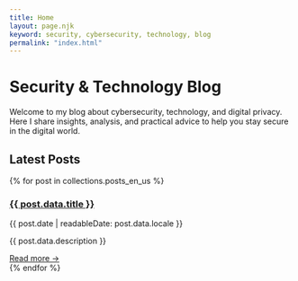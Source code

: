 ```yaml
---
title: Home
layout: page.njk
keyword: security, cybersecurity, technology, blog
permalink: "index.html"
---
```


# Security & Technology Blog

Welcome to my blog about cybersecurity, technology, and digital privacy. Here I share insights, analysis, and practical advice to help you stay secure in the digital world.

## Latest Posts

<div class="prose max-w-none">
{% for post in collections.posts_en_us %}
<article class="mb-8 pb-8 border-b border-gray-200">
  <h3 class="text-xl font-semibold mb-2">
    <a href="{{ post.url }}" class="text-blue-600 hover:text-blue-800">{{ post.data.title }}</a>
  </h3>
  <div class="text-gray-600 text-sm mb-3">{{ post.date | readableDate: post.data.locale }}</div>
  <p class="text-gray-700">{{ post.data.description }}</p>
  <div class="mt-3">
    <a href="{{ post.url }}" class="text-blue-600 hover:text-blue-800 font-medium">Read more →</a>
  </div>
</article>
{% endfor %}
</div>